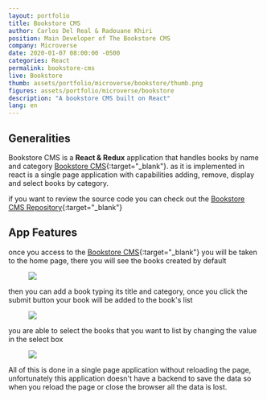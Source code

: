 ```yaml
---
layout: portfolio
title: Bookstore CMS
author: Carlos Del Real & Radouane Khiri
position: Main Developer of The Bookstore CMS
company: Microverse
date: 2020-01-07 08:00:00 -0500
categories: React
permalink: bookstore-cms
live: Bookstore
thumb: assets/portfolio/microverse/bookstore/thumb.png
figures: assets/portfolio/microverse/bookstore
description: "A bookstore CMS built on React"
lang: en
---
```


## Generalities

Bookstore CMS is a **React & Redux** application that handles books by name and category [Bookstore CMS](https://bookstore-cared.herokuapp.com/){:target="_blank"}. as it is implemented in react is a single page application with capabilities adding, remove, display and select books by category.

if you want to review the source code you can check out the [Bookstore CMS Repository](https://github.com/Redvanisation/Bookstore){:target="_blank"}

## App Features

once you access to the [Bookstore CMS](https://bookstore-cared.herokuapp.com/){:target="_blank"} you will be taken to the home page, there you will see the books created by default

<figure class="figure">
    <img src="{{ page.figures }}/home.png">
</figure>

then you can add a book typing its title and category, once you click the submit button your book will be added to the book's list

<figure class="figure">
    <img src="{{ page.figures }}/add_book.png">
</figure>

you are able to select the books that you want to list by changing the value in the select box

<figure class="figure">
    <img src="{{ page.figures }}/select_books.png">
</figure>

All of this is done in a single page application without reloading the page, unfortunately this application doesn't have a backend to save the data so when you reload the page or close the browser all the data is lost.
